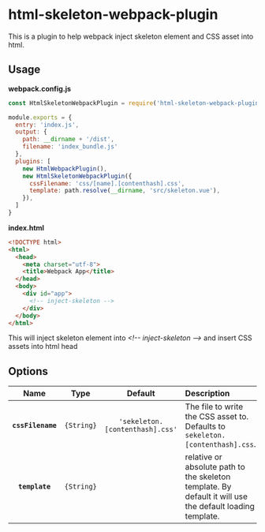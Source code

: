 # html-skeleton-webpack-plugin

This is a plugin to help webpack inject skeleton element and CSS asset into html.

## Usage

**webpack.config.js**
```js
const HtmlSkeletonWebpackPlugin = require('html-skeleton-webpack-plugin');

module.exports = {
  entry: 'index.js',
  output: {
    path: __dirname + '/dist',
    filename: 'index_bundle.js'
  },
  plugins: [
    new HtmlWebpackPlugin(),
    new HtmlSkeletonWebpackPlugin({
      cssFilename: 'css/[name].[contenthash].css',
      template: path.resolve(__dirname, 'src/skeleton.vue'),
    }),
  ]
}
```

**index.html**
```html
<!DOCTYPE html>
<html>
  <head>
    <meta charset="utf-8">
    <title>Webpack App</title>
  </head>
  <body>
    <div id="app">
      <!-- inject-skeleton -->
    </div>
  </body>
</html>
```

This will inject skeleton element into *\<!-- inject-skeleton -->* and insert CSS assets into html head

## Options

|Name|Type|Default|Description|
|:--:|:--:|:-----:|:----------|
|**`cssFilename`**|`{String}`|`'sekeleton.[contenthash].css'`|The file to write the CSS asset to. Defaults to `sekeleton.[contenthash].css`.|
|**`template`**|`{String}`||relative or absolute path to the skeleton template. By default it will use the default loading template.|